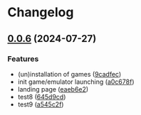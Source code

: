 # Changelog

## [0.0.6](https://github.com/JMBeresford/retrom/compare/codegen-v0.0.5...codegen-v0.0.6) (2024-07-27)


### Features

* (un)installation of games ([9cadfec](https://github.com/JMBeresford/retrom/commit/9cadfecfda1d37772f421ede34d9635dea1f69a0))
* init game/emulator launching ([a0c678f](https://github.com/JMBeresford/retrom/commit/a0c678fce30c7d85fbaea0a4d20441625abc9413))
* landing page ([eaeb6e2](https://github.com/JMBeresford/retrom/commit/eaeb6e2f44dd8696c88b9bd9c0b3702b4c7230cc))
* test8 ([645d9cd](https://github.com/JMBeresford/retrom/commit/645d9cd0195760425d4d61fcd8d6ebd6a125a92c))
* test9 ([a545c2f](https://github.com/JMBeresford/retrom/commit/a545c2fb1da97f884af64db53650dbec174df5dd))
